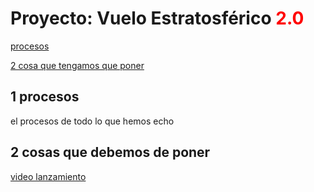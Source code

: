 <h1>Proyecto: Vuelo Estratosférico <span style="color: red;">2.0</span></h1>
<a href="#seccion1">procesos</a>

<a href="seccion2">2 cosa que tengamos que poner</a>
    <h2 id="seccion1">1 procesos</h2>
        <p>el procesos de todo lo que hemos echo </p>
    <h2 id="seccion"> 2 cosas que debemos de poner</h2>

<a href="https://aulavirtual33.educa.madrid.org/ies.lacabrera/course/view.php?id=608">video lanzamiento</a>



  

<!---
marianit200825/marianit200825 is a ✨ special ✨ repository because its `README.md` (this file) appears on your GitHub profile.
You can click the Preview link to take a look at your changes.
--->
